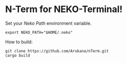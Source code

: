 # N-Term for NEKO-Terminal!


Set your *Neko Path* environment variable.
```shell
export NEKO_PATH="$HOME/.neko"
```

How to build:
```shell
git clone https://github.com/Arukana/nTerm.git
cargo build
```
